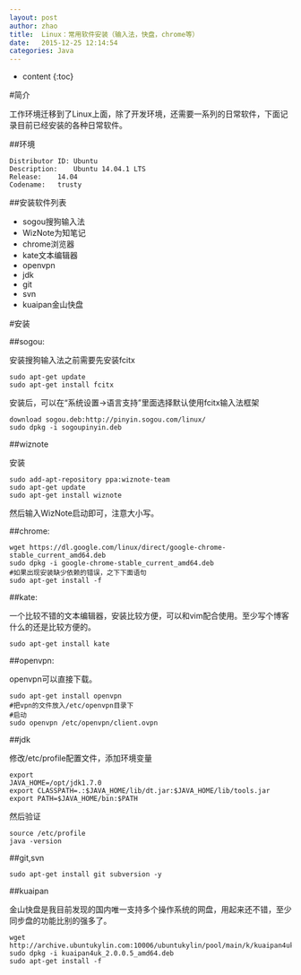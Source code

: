 ```yaml
---
layout: post
author: zhao
title:  Linux：常用软件安装（输入法，快盘，chrome等）
date:   2015-12-25 12:14:54
categories: Java
---
```


* content
{:toc}

#简介

工作环境迁移到了Linux上面，除了开发环境，还需要一系列的日常软件，下面记录目前已经安装的各种日常软件。

##环境

```
Distributor ID:	Ubuntu
Description:	Ubuntu 14.04.1 LTS
Release:	14.04
Codename:	trusty
```

##安装软件列表

- sogou搜狗输入法
- WizNote为知笔记
- chrome浏览器
- kate文本编辑器
- openvpn
- jdk
- git
- svn
- kuaipan金山快盘

#安装

##sogou: 
  
  安装搜狗输入法之前需要先安装fcitx
  
  ~~~
  sudo apt-get update
  sudo apt-get install fcitx
  ~~~
  
  安装后，可以在“系统设置->语言支持”里面选择默认使用fcitx输入法框架
  
  ~~~
  download sogou.deb:http://pinyin.sogou.com/linux/
  sudo dpkg -i sogoupinyin.deb 
  ~~~

##wiznote

安装
~~~
sudo add-apt-repository ppa:wiznote-team
sudo apt-get update
sudo apt-get install wiznote
~~~
然后输入WizNote启动即可，注意大小写。

##chrome:


  ~~~
  wget https://dl.google.com/linux/direct/google-chrome-stable_current_amd64.deb
  sudo dpkg -i google-chrome-stable_current_amd64.deb 
  #如果出现安装缺少依赖的错误，之下下面语句
  sudo apt-get install -f
  ~~~

##kate:

  一个比较不错的文本编辑器，安装比较方便，可以和vim配合使用。至少写个博客什么的还是比较方便的。
  
  ~~~
  sudo apt-get install kate
  ~~~
  
##openvpn:

  openvpn可以直接下载。
  ~~~
  sudo apt-get install openvpn
  #把vpn的文件放入/etc/openvpn目录下
  #启动
  sudo openvpn /etc/openvpn/client.ovpn
  ~~~

##jdk

  修改/etc/profile配置文件，添加环境变量
  
  ```
  export
  JAVA_HOME=/opt/jdk1.7.0
  export CLASSPATH=.:$JAVA_HOME/lib/dt.jar:$JAVA_HOME/lib/tools.jar
  export PATH=$JAVA_HOME/bin:$PATH
  ```
  然后验证
  
  ~~~
  source /etc/profile
  java -version
  ~~~
  
##git,svn

~~~
sudo apt-get install git subversion -y
~~~

##kuaipan

金山快盘是我目前发现的国内唯一支持多个操作系统的网盘，用起来还不错，至少同步盘的功能比别的强多了。

~~~
wget http://archive.ubuntukylin.com:10006/ubuntukylin/pool/main/k/kuaipan4uk/kuaipan4uk_2.0.0.5_amd64.deb
sudo dpkg -i kuaipan4uk_2.0.0.5_amd64.deb 
sudo apt-get install -f
~~~
